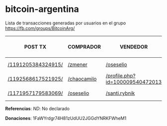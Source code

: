 # bitcoin-argentina
Lista de transacciones generadas por usuarios en el grupo https://fb.com/groups/BitcoinArg/

| POST TX | COMPRADOR | VENDEDOR | METODO DE PAGO | TX REPORTADA POR | VALOR TX | TX @ BLOCKCHAIN |
| ------------- | ------------- | ------------- | ------------- | ------------- | ------------- |:-------------:|
| [/1191205384324915/](https://fb.com/groups/BitcoinArg/permalink/1191205384324915/) | [/zmener](https://fb.com/zmener) | [/oseselio](https://fb.com/oseselio) | Saldo Uphold | [/oseselio](https://fb.com/oseselio) | ND | ND |
| [/1192568617521925/](https://fb.com/groups/BitcoinArg/permalink/1192568617521925/) | [/chaocamilo](https://fb.com/chaocamilo) | [/profile.php?id=100009540472013](https://fb.com/profile.php?id=100009540472013) | ND | [/oseselio](https://fb.com/oseselio) | ND | ND |
| [/1171957179583069/](https://fb.com/groups/BitcoinArg/permalink/1171957179583069/) | [/oseselio](https://fb.com/oseselio) | [/santi.rybnik](https://fb.com/santi.rybnik) | ARS | [/oseselio](https://fb.com/oseselio) | ARS $ 2.800 | ND |

**Referencias**:
*ND*: No declarado

**Donaciones**: 1FaWYrdgr74H81zUdUU2JGGdYNRKFWheM1
